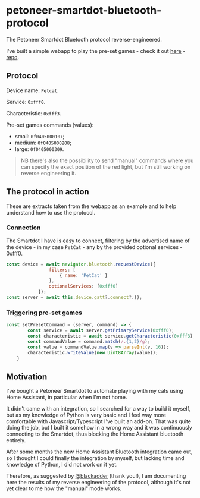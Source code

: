 # petoneer-smartdot-bluetooth-protocol

The Petoneer Smartdot Bluetooth protocol reverse-engineered.

I've built a simple webapp to play the pre-set games - check it out [here](https://smartdot.kolombo.lv) - [repo](https://github.com/marcomow/petoneer-smartdot-webapp).

## Protocol

Device name: `Petcat`.

Service: `0xfff0`.

Characteristic: `0xfff3`.

Pre-set games commands (values):

- small: `0f0405000107`;
- medium: `0f0405000208`;
- large: `0f0405000309`.

> NB there's also the possibility to send "manual" commands where you can specify the exact position of the red light, but I'm still working on reverse engineering it.

## The protocol in action

These are extracts taken from the webapp as an example and to help understand how to use the protocol.

### Connection

The Smartdot I have is easy to connect, filtering by the advertised name of the device - in my case `PetCat` - any by the provided optional services - 0xfff0.

```javascript
const device = await navigator.bluetooth.requestDevice({
                filters: [
                    { name: 'PetCat' }
                ],
                optionalServices: [0xfff0]
            });
const server = await this.device.gatt?.connect?.();
```

### Triggering pre-set games


```javascript
const setPresetCommand = (server, command) => {
        const service = await server.getPrimaryService(0xfff0);
        const characteristic = await service.getCharacteristic(0xfff3);
        const commandValue = command.match(/.{1,2}/g);
        const value = commandValue.map(v => parseInt(v, 16));
        characteristic.writeValue(new Uint8Array(value));
    }

```

## Motivation

I've bought a Petoneer Smartdot to automate playing with my cats using Home Assistant, in particular when I'm not home.

It didn't came with an integration, so I searched for a way to build it myself, but as my knowledge of Python is very basic and I feel way more comfortable with Javascript/Typescript I've built an add-on. That was quite doing the job, but I built it somehow in a wrong way and it was continuously connecting to the Smartdot, thus blocking the Home Assistant bluetooth entirely.

After some months the new Home Assistant Bluetooth integration came out, so I thought I could finally the integration by myself, but lacking time and knowledge of Python, I did not work on it yet.

Therefore, as suggested by [@blackadder](https://github.com/blakadder) (thank you!), I am documenting here the results of my reverse engineering of the protocol, although it's not yet clear to me how the "manual" mode works.
